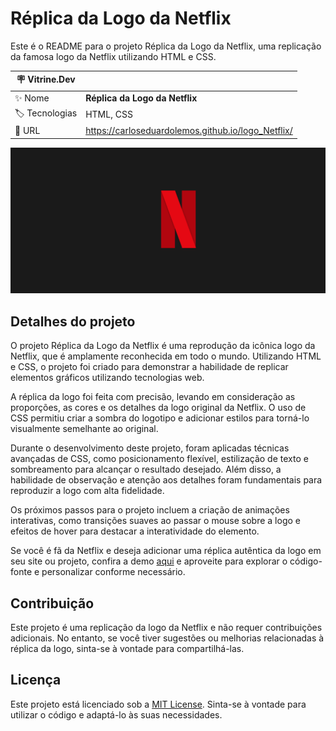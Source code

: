 # Réplica da Logo da Netflix

Este é o README para o projeto Réplica da Logo da Netflix, uma replicação da famosa logo da Netflix utilizando HTML e CSS.

| :placard: Vitrine.Dev |     |
| -------------  | --- |
| :sparkles: Nome        | **Réplica da Logo da Netflix**
| :label: Tecnologias | HTML, CSS
| :rocket: URL         | https://carloseduardolemos.github.io/logo_Netflix/

<!-- Inserir imagem com a #vitrinedev ao final do link -->
![](https://raw.githubusercontent.com/CarlosEduardoLemos/logo_Netflix/main/imagem/Captura%20de%20tela%202023-06-02%20131643.png#vitrinedev)

## Detalhes do projeto

O projeto Réplica da Logo da Netflix é uma reprodução da icônica logo da Netflix, que é amplamente reconhecida em todo o mundo. Utilizando HTML e CSS, o projeto foi criado para demonstrar a habilidade de replicar elementos gráficos utilizando tecnologias web.

A réplica da logo foi feita com precisão, levando em consideração as proporções, as cores e os detalhes da logo original da Netflix. O uso de CSS permitiu criar a sombra do logotipo e adicionar estilos para torná-lo visualmente semelhante ao original.

Durante o desenvolvimento deste projeto, foram aplicadas técnicas avançadas de CSS, como posicionamento flexível, estilização de texto e sombreamento para alcançar o resultado desejado. Além disso, a habilidade de observação e atenção aos detalhes foram fundamentais para reproduzir a logo com alta fidelidade.

Os próximos passos para o projeto incluem a criação de animações interativas, como transições suaves ao passar o mouse sobre a logo e efeitos de hover para destacar a interatividade do elemento.

Se você é fã da Netflix e deseja adicionar uma réplica autêntica da logo em seu site ou projeto, confira a demo [aqui](https://github.com/CarlosEduardoLemos/logo_Netflix) e aproveite para explorar o código-fonte e personalizar conforme necessário.

## Contribuição

Este projeto é uma replicação da logo da Netflix e não requer contribuições adicionais. No entanto, se você tiver sugestões ou melhorias relacionadas à réplica da logo, sinta-se à vontade para compartilhá-las.

## Licença

Este projeto está licenciado sob a [MIT License](https://opensource.org/licenses/MIT). Sinta-se à vontade para utilizar o código e adaptá-lo às suas necessidades.
